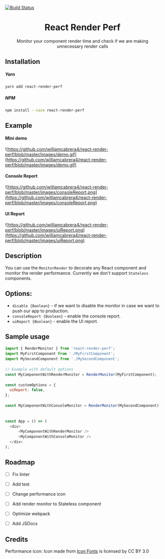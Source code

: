 [![Build Status](https://travis-ci.org/williamcabrera4/react-render-perf.svg?branch=master)](https://travis-ci.org/williamcabrera4/react-render-perf)

<div align=center>

# React Render Perf
Monitor your component render time and check if we are making unnecessary render calls

</div>

## Installation

##### Yarn
```bash
yarn add react-render-perf
```

##### NPM
```bash
npm install --save react-render-perf
```

## Example
#### Mini demo
![https://github.com/williamcabrera4/react-render-perf/blob/master/images/demo.gif](https://github.com/williamcabrera4/react-render-perf/blob/master/images/demo.gif)

#### Console Report
![https://github.com/williamcabrera4/react-render-perf/blob/master/images/consoleReport.png](https://github.com/williamcabrera4/react-render-perf/blob/master/images/consoleReport.png)

#### UI Report
![https://github.com/williamcabrera4/react-render-perf/blob/master/images/uiReport.png](https://github.com/williamcabrera4/react-render-perf/blob/master/images/uiReport.png)


## Description
You can use the `MonitorRender` to decorate any React component and monitor the render performance. Currently we don't 
support `Stateless` components.


## Options:
 - `disable {Boolean}` - if we want to disable the monitor in case we want to push our app to production.
 - `consoleReport {Boolean}` - enable the console report.
 - `uiReport {Boolean}` - enable the UI report.
 

## Sample usage
```javascript
import { RenderMonitor } from 'react-render-perf';
import MyFirstComponent from './MyFirstComponent';
import MySecondComponent from './MySecondComponent';

// Example with default options
const MyComponentWithRenderMonitor = RenderMonitor(MyFirstComponent);

const customOptions = {
  uiReport: false,
};

const MyComponentWithConsoleMonitor = RenderMonitor(MySecondComponent);


const App = () => (
  <div>
      <MyComponentWithRenderMonitor />
      <MyComponentWithConsoleMonitor />
  </div>
);
```


## Roadmap
- [ ] Fix linter
- [ ] Add test
- [ ] Change performance icon
- [ ] Add render monitor to Stateless component
- [ ] Optimize webpack
- [ ] Add JSDocs


## Credits
Performance icon:
Icon made from <a href="http://www.onlinewebfonts.com/icon">Icon Fonts</a> is licensed by CC BY 3.0

